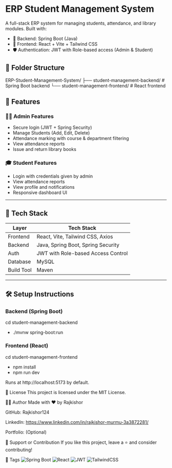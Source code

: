 # ERP Student Management System

A full-stack ERP system for managing students, attendance, and library modules. Built with:

- 🧠 Backend: Spring Boot (Java)
- 🎨 Frontend: React + Vite + Tailwind CSS
- 🛡️ Authentication: JWT with Role-based access (Admin & Student)

## 📁 Folder Structure

ERP-Student-Management-System/
├── student-management-backend/ # Spring Boot backend
└── student-management-frontend/ # React frontend

## 🚀 Features

### 👨‍🏫 Admin Features
- Secure login (JWT + Spring Security)
- Manage Students (Add, Edit, Delete)
- Attendance marking with course & department filtering
- View attendance reports
- Issue and return library books

### 🎓 Student Features
- Login with credentials given by admin
- View attendance reports
- View profile and notifications
- Responsive dashboard UI

---

## 🔧 Tech Stack

| Layer       | Tech Stack                          |
|-------------|-------------------------------------|
| Frontend    | React, Vite, Tailwind CSS, Axios    |
| Backend     | Java, Spring Boot, Spring Security  |
| Auth        | JWT with Role-based Access Control  |
| Database    | MySQL                               |
| Build Tool  | Maven                               |

---

## 🛠️ Setup Instructions

### Backend (Spring Boot)

cd student-management-backend
- ./mvnw spring-boot:run

### Frontend (React)

cd student-management-frontend
- npm install
- npm run dev

Runs at http://localhost:5173 by default.

📝 License
This project is licensed under the MIT License.

🙋‍♂️ Author
Made with ❤️ by Rajkishor

GitHub: Rajkishor124

LinkedIn: https://www.linkedin.com/in/rajkishor-murmu-3a3872281/

Portfolio: (Optional)

🌟 Support or Contribution
If you like this project, leave a ⭐️ and consider contributing!

🔖 Tags
![Spring Boot](https://img.shields.io/badge/Spring%20Boot-6DB33F?logo=springboot&logoColor=white&style=flat-square)
![React](https://img.shields.io/badge/React-61DAFB?logo=react&logoColor=white&style=flat-square)
![JWT](https://img.shields.io/badge/JWT-000000?logo=jsonwebtokens&logoColor=white&style=flat-square)
![TailwindCSS](https://img.shields.io/badge/TailwindCSS-38B2AC?logo=tailwindcss&logoColor=white&style=flat-square)


